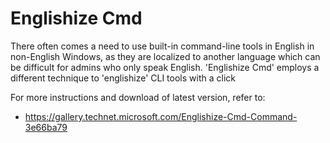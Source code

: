 # Englishize Cmd
There often comes a need to use built-in command-line tools in English in non-English Windows, as they are localized to another language which can be difficult for admins who only speak English. 'Englishize Cmd' employs a different technique to 'englishize' CLI tools with a click

For more instructions and download of latest version, refer to:
- https://gallery.technet.microsoft.com/Englishize-Cmd-Command-3e66ba79
